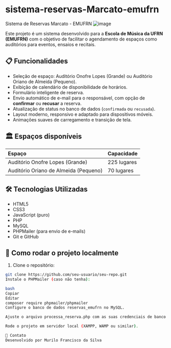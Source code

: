 # sistema-reservas-Marcato-emufrn
Sistema de Reservas Marcato - EMUFRN
![image](https://github.com/user-attachments/assets/777ea63d-e20d-4356-8ce8-7593dc686caa)

Este projeto é um sistema desenvolvido para a **Escola de Música da UFRN (EMUFRN)** com o objetivo de facilitar o agendamento de espaços como auditórios para eventos, ensaios e recitais.

## 📋 Funcionalidades

- Seleção de espaço: Auditório Onofre Lopes (Grande) ou Auditório Oriano de Almeida (Pequeno).
- Exibição de calendário de disponibilidade de horários.
- Formulário inteligente de reserva.
- Envio automático de e-mail para o responsável, com opção de **confirmar** ou **recusar** a reserva.
- Atualização de status no banco de dados (`confirmada` ou `recusada`).
- Layout moderno, responsivo e adaptado para dispositivos móveis.
- Animações suaves de carregamento e transição de tela.

## 🏛️ Espaços disponíveis

| Espaço | Capacidade |
|:---|:---|
| Auditório Onofre Lopes (Grande) | 225 lugares |
| Auditório Oriano de Almeida (Pequeno) | 70 lugares |

## 🛠️ Tecnologias Utilizadas

- HTML5
- CSS3
- JavaScript (puro)
- PHP
- MySQL
- PHPMailer (para envio de e-mails)
- Git e GitHub

## 🚀 Como rodar o projeto localmente

1. Clone o repositório:

```bash
git clone https://github.com/seu-usuario/seu-repo.git
Instale o PHPMailer (caso não tenha):

bash
Copiar
Editar
composer require phpmailer/phpmailer
Configure o banco de dados reservas_emufrn no MySQL.

Ajuste o arquivo processa_reserva.php com as suas credenciais de banco de dados e e-mail.

Rode o projeto em servidor local (XAMPP, WAMP ou similar).

📩 Contato
Desenvolvido por Murilo Francisco da Silva

